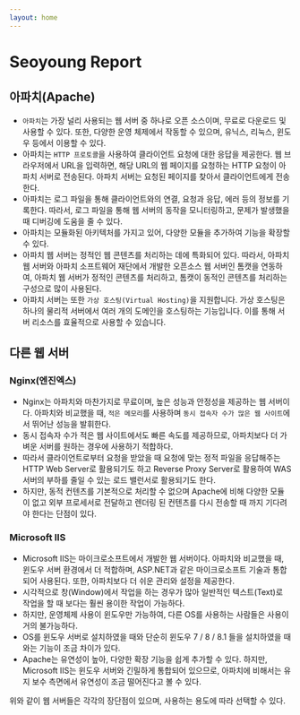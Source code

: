 ```yaml
---
layout: home
---
```


# Seoyoung Report

## 아파치(Apache)
- `아파치`는 가장 널리 사용되는 웹 서버 중 하나로 오픈 소스이며, 무료로 다운로드 및 사용할 수 있다.  또한, 다양한 운영 체제에서 작동할 수 있으며, 유닉스, 리눅스, 윈도우 등에서 이용할 수 있다.
- 아파치는 `HTTP 프로토콜`을 사용하여 클라이언트 요청에 대한 응답을 제공한다. 웹 브라우저에서 URL을 입력하면, 해당 URL의 웹 페이지를 요청하는 HTTP 요청이 아파치 서버로 전송된다. 아파치 서버는 요청된 페이지를 찾아서 클라이언트에게 전송한다.
- 아파치는 로그 파일을 통해 클라이언트와의 연결, 요청과 응답, 에러 등의 정보를 기록한다. 따라서, 로그 파일을 통해 웹 서버의 동작을 모니터링하고, 문제가 발생했을 때 디버깅에 도움을 줄 수 있다.
- 아파치는 모듈화된 아키텍처를 가지고 있어, 다양한 모듈을 추가하여 기능을 확장할 수 있다.
- 아파치 웹 서버는 정적인 웹 콘텐츠를 처리하는 데에 특화되어 있다. 따라서, 아파치 웹 서버와 아파치 소프트웨어 재단에서 개발한 오픈소스 웹 서버인 톰캣을 연동하여, 아파치 웹 서버가 정적인 콘텐츠를 처리하고, 톰캣이 동적인 콘텐츠를 처리하는 구성으로 많이 사용된다.
- 아파치 서버는 또한 `가상 호스팅(Virtual Hosting)`을 지원합니다. 가상 호스팅은 하나의 물리적 서버에서 여러 개의 도메인을 호스팅하는 기능입니다. 이를 통해 서버 리소스를 효율적으로 사용할 수 있습니다.

## 다른 웹 서버
### Nginx(엔진엑스)
- Nginx는 아파치와 마찬가지로 무료이며, 높은 성능과 안정성을 제공하는 웹 서버이다. 아파치와 비교했을 때, `적은 메모리`를 사용하며 `동시 접속자 수가 많은 웹 사이트`에서 뛰어난 성능을 발휘한다.
- 동시 접속자 수가 적은 웹 사이트에서도 빠른 속도를 제공하므로, 아파치보다 더 가벼운 서버를 원하는 경우에 사용하기 적합하다.
- 따라서 클라이언트로부터 요청을 받았을 때 요청에 맞는 정적 파일을 응답해주는 HTTP Web Server로 활용되기도 하고 Reverse Proxy Server로 활용하여 WAS 서버의 부하를 줄일 수 있는 로드 밸런서로 활용되기도 한다.
- 하지만, 동적 컨텐츠를 기본적으로 처리할 수 없으며 Apache에 비해 다양한 모듈이 없고 외부 프로세서로 전달하고 렌더링 된 컨텐츠를 다시 전송할 때 까지 기다려야 한다는 단점이 있다.

### Microsoft IIS
- Microsoft IIS는 마이크로소프트에서 개발한 웹 서버이다. 아파치와 비교했을 때, 윈도우 서버 환경에서 더 적합하며, ASP.NET과 같은 마이크로소프트 기술과 통합되어 사용된다. 또한, 아파치보다 더 쉬운 관리와 설정을 제공한다.
- 시각적으로 창(Window)에서 작업을 하는 경우가 많아 일반적인 텍스트(Text)로 작업을 할 때 보다는 훨씬 용이한 작업이 가능하다.
- 하지만, 운영체제 사용이 윈도우만 가능하여, 다른 OS를 사용하는 사람들은 사용이 거의 불가능하다.
- OS를 윈도우 서버로 설치하였을 때와 단순히 윈도우 7 / 8 / 8.1 들을 설치하였을 때와는 기능이 조금 차이가 있다.
- Apache는 유연성이 높아, 다양한 확장 기능을 쉽게 추가할 수 있다. 하지만, Microsoft IIS는 윈도우 서버와 긴밀하게 통합되어 있으므로, 아파치에 비해서는 유지 보수 측면에서 유연성이 조금 떨어진다고 볼 수 있다.

위와 같이 웹 서버들은 각각의 장단점이 있으며, 사용하는 용도에 따라 선택할 수 있다.